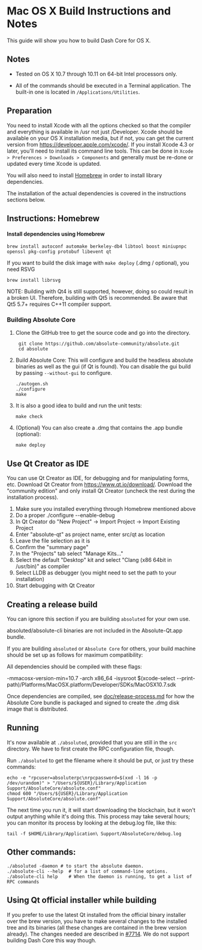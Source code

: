Mac OS X Build Instructions and Notes
====================================
This guide will show you how to build Dash Core for OS X.

Notes
-----

* Tested on OS X 10.7 through 10.11 on 64-bit Intel processors only.

* All of the commands should be executed in a Terminal application. The
built-in one is located in `/Applications/Utilities`.

Preparation
-----------

You need to install Xcode with all the options checked so that the compiler
and everything is available in /usr not just /Developer. Xcode should be
available on your OS X installation media, but if not, you can get the
current version from https://developer.apple.com/xcode/. If you install
Xcode 4.3 or later, you'll need to install its command line tools. This can
be done in `Xcode > Preferences > Downloads > Components` and generally must
be re-done or updated every time Xcode is updated.

You will also need to install [Homebrew](http://brew.sh) in order to install library
dependencies.

The installation of the actual dependencies is covered in the instructions
sections below.

Instructions: Homebrew
----------------------

#### Install dependencies using Homebrew

    brew install autoconf automake berkeley-db4 libtool boost miniupnpc openssl pkg-config protobuf libevent qt

If you want to build the disk image with `make deploy` (.dmg / optional), you need RSVG

    brew install librsvg
	
NOTE: Building with Qt4 is still supported, however, doing so could result in a broken UI. Therefore, building with Qt5 is recommended. Be aware that Qt5 5.7+ requires C++11 compiler support.

### Building Absolute Core

1. Clone the GitHub tree to get the source code and go into the directory.

        git clone https://github.com/absolute-community/absolute.git
        cd absolute

2.  Build Absolute Core:
    This will configure and build the headless absolute binaries as well as the gui (if Qt is found).
    You can disable the gui build by passing `--without-gui` to configure.

        ./autogen.sh
        ./configure
        make

3.  It is also a good idea to build and run the unit tests:

        make check

4.  (Optional) You can also create a .dmg that contains the .app bundle (optional):

        make deploy

Use Qt Creator as IDE
------------------------
You can use Qt Creator as IDE, for debugging and for manipulating forms, etc.
Download Qt Creator from https://www.qt.io/download/. Download the "community edition" and only install Qt Creator (uncheck the rest during the installation process).

1. Make sure you installed everything through Homebrew mentioned above
2. Do a proper ./configure --enable-debug
3. In Qt Creator do "New Project" -> Import Project -> Import Existing Project
4. Enter "absolute-qt" as project name, enter src/qt as location
5. Leave the file selection as it is
6. Confirm the "summary page"
7. In the "Projects" tab select "Manage Kits..."
8. Select the default "Desktop" kit and select "Clang (x86 64bit in /usr/bin)" as compiler
9. Select LLDB as debugger (you might need to set the path to your installation)
10. Start debugging with Qt Creator

Creating a release build
------------------------
You can ignore this section if you are building `absoluted` for your own use.

absoluted/absolute-cli binaries are not included in the Absolute-Qt.app bundle.

If you are building `absoluted` or `Absolute Core` for others, your build machine should be set up
as follows for maximum compatibility:

All dependencies should be compiled with these flags:

 -mmacosx-version-min=10.7
 -arch x86_64
 -isysroot $(xcode-select --print-path)/Platforms/MacOSX.platform/Developer/SDKs/MacOSX10.7.sdk

Once dependencies are compiled, see [doc/release-process.md](release-process.md) for how the Absolute Core
bundle is packaged and signed to create the .dmg disk image that is distributed.

Running
-------

It's now available at `./absoluted`, provided that you are still in the `src`
directory. We have to first create the RPC configuration file, though.

Run `./absoluted` to get the filename where it should be put, or just try these
commands:

    echo -e "rpcuser=absoluterpc\nrpcpassword=$(xxd -l 16 -p /dev/urandom)" > "/Users/${USER}/Library/Application Support/AbsoluteCore/absolute.conf"
    chmod 600 "/Users/${USER}/Library/Application Support/AbsoluteCore/absolute.conf"

The next time you run it, it will start downloading the blockchain, but it won't
output anything while it's doing this. This process may take several hours;
you can monitor its process by looking at the debug.log file, like this:

    tail -f $HOME/Library/Application\ Support/AbsoluteCore/debug.log

Other commands:
-------

    ./absoluted -daemon # to start the absolute daemon.
    ./absolute-cli --help  # for a list of command-line options.
    ./absolute-cli help    # When the daemon is running, to get a list of RPC commands


Using Qt official installer while building
------------------------------------------

If you prefer to use the latest Qt installed from the official binary
installer over the brew version, you have to make several changes to
the installed tree and its binaries (all these changes are contained
in the brew version already). The changes needed are described in
[#7714](https://github.com/bitcoin/bitcoin/issues/7714). We do not
support building Dash Core this way though.

